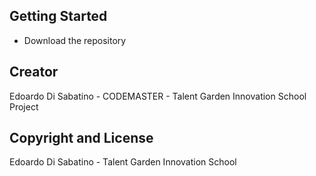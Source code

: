 ## Getting Started
* Download the repository

## Creator
Edoardo Di Sabatino - CODEMASTER - Talent Garden Innovation School Project

## Copyright and License
Edoardo Di Sabatino - Talent Garden Innovation School
